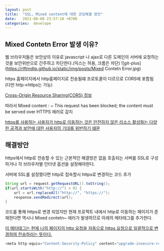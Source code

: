 ```yaml
---
layout: post
title:  "SSL, Mixed content에 대한 코딩해결 방안"
date:   2021-08-08 23:57:10 +0700
categories:  develope
---
```


##  Mixed Contetn Error 발생 이유?

웹 브라우저들은 보안상의 이유로 javascript 나 ajax로 다른 도메인의 서버에 요청하는 것을 보안위반으로 간주하고 차단한다.(익스는 허용, 크롬은 차단)
![git-plus](https://rlftmdtp.github.io/static/img/posts/Mixed Contetn Error.jpg)

https 홈페이지에서 http홈페이지로 전송될떄 프로토콜이 다르므로 CORS에 포함됨 (다만 http->https는 가능)


 [Cross-Origin Resource Sharing(CORS) 정보](https://developer.mozilla.org/en-US/docs/Web/HTTP/CORS)

따라서 Mixed content : ~ This request has been blocked; the content must be served over HTTPS 에러로 감지

[https를 사용하는 사용자가 http로 이동하는 것은 안전하지 않은 리소스 활성화는 다양한 공격과 보안에 대한 사용자의 기대를 위반하기 떄문](ttps://stackoverflow.com/questions/35178135/how-to-fix-insecure-content-was-loaded-over-https-but-requested-an-insecure-re)


##  해결방안
https에서 http로 전송할 수 있는 근본적인 해결방은 없음 호출되는 서버를 SSL로 구성하거나 각 브라우저별 인터넷 옵션을 설정해야한다.

서버에 SSL를 설정했다면 http로 접속할시 https로 변경하는 코드 추가
```java
String url = request.getRequestURL().toString();
if(url.startsWith("http://") < 0) {
    url = url.replaceAll("http://", "https://");
    response.sendRedirect(url);
}
```


코드를 통해 https로 변경 되었지만 현재 프로젝트 내에서 http로 이동하는 페이지가 존재한다면 역시나 Mixed contetn~ 에러가 발생하므로 아래의 메타태그를 추가한다.

[이 메타태그는 현재 나의 페이지의 http 요청을 자동으로 https 요청으로 일괄적으로 변경하여 전송하라는 뜻이다.](https://web.dev/fixing-mixed-content/)
```java
<meta http-equiv="Content-Security-Policy" content="upgrade-insecure-requests" />
```

